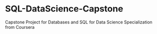 # SQL-DataScience-Capstone
Capstone Project for Databases and SQL for Data Science Specialization from Coursera
